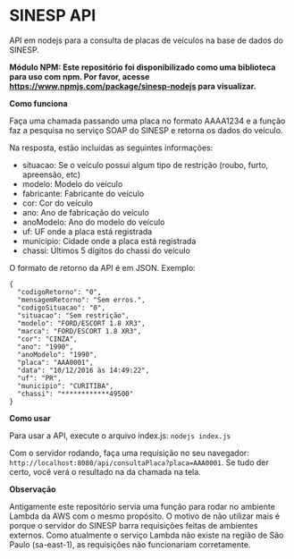 # SINESP API

API em nodejs para a consulta de placas de veículos na base de dados do SINESP.

**Módulo NPM: Este repositório foi disponibilizado como uma biblioteca para uso com npm. Por favor, acesse https://www.npmjs.com/package/sinesp-nodejs para visualizar.**

**Como funciona**

Faça uma chamada passando uma placa no formato AAAA1234 e a função faz a pesquisa no serviço SOAP do SINESP e retorna os dados do veículo.

Na resposta, estão incluídas as seguintes informações:
- situacao: Se o veículo possui algum tipo de restrição (roubo, furto, apreensão, etc)
- modelo: Modelo do veículo
- fabricante: Fabricante do veículo
- cor: Cor do veículo
- ano: Ano de fabricação do veículo
- anoModelo: Ano do modelo do veículo
- uf: UF onde a placa está registrada
- municipio: Cidade onde a placa está registrada
- chassi: Últimos 5 dígitos do chassi do veículo

O formato de retorno da API é em JSON. Exemplo:

```
{
  "codigoRetorno": "0",
  "mensagemRetorno": "Sem erros.",
  "codigoSituacao": "0",
  "situacao": "Sem restrição",
  "modelo": "FORD/ESCORT 1.8 XR3",
  "marca": "FORD/ESCORT 1.8 XR3",
  "cor": "CINZA",
  "ano": "1990",
  "anoModelo": "1990",
  "placa": "AAA0001",
  "data": "10/12/2016 às 14:49:22",
  "uf": "PR",
  "municipio": "CURITIBA",
  "chassi": "************49500"
}
```

**Como usar**

Para usar a API, execute o arquivo index.js: `nodejs index.js`

Com o servidor rodando, faça uma requisição no seu navegador: `http://localhost:8080/api/consultaPlaca?placa=AAA0001`. Se tudo der certo, você verá o resultado na da chamada na tela.


**Observação**

Antigamente este repositório servia uma função para rodar no ambiente Lambda da AWS com o mesmo propósito. O motivo de não utilizar mais é porque o servidor do SINESP barra requisições feitas de ambientes externos. Como atualmente o serviço Lambda não existe na região de São Paulo (sa-east-1), as requisições não funcionariam corretamente.
